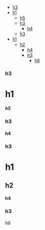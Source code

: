 <!-- toc -->
* <a href="#h3">h3</a>
* <a href="#h1">h1</a>
  * <a href="#h5">h5</a>
  * <a href="#h3-1">h3</a>
    * <a href="#h4">h4</a>
  * <a href="#h3-2">h3</a>
* <a href="#h1-1">h1</a>
  * <a href="#h2">h2</a>
    * <a href="#h4-1">h4</a>
    * <a href="#h3-3">h3</a>
      * <a href="#h6">h6</a>


<a name="h3"></a>
### h3

<a name="h1"></a>
# h1

<a name="h5"></a>
##### h5

<a name="h3-1"></a>
### h3

<a name="h4"></a>
#### h4

<a name="h3-2"></a>
### h3

<a name="h1-1"></a>
# h1

<a name="h2"></a>
## h2

<a name="h4-1"></a>
#### h4

<a name="h3-3"></a>
### h3

<a name="h6"></a>
###### h6
